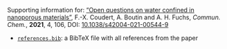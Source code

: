 Supporting information for: [“Open questions on water confined in nanoporous materials”](https://doi.org/10.1038/s42004-021-00544-9), F.-X. Coudert, A. Boutin and A. H. Fuchs, _Commun. Chem._, **2021**, 4, 106, DOI: [10.1038/s42004-021-00544-9](https://doi.org/10.1038/s42004-021-00544-9)

- [`references.bib`](references.bib): a BibTeX file with all references from the paper
